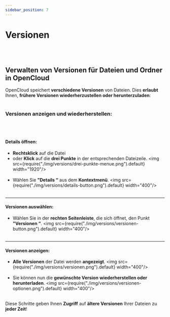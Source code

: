 ```yaml
---
sidebar_position: 7
---
```


# Versionen
<br/><br/>

## Verwalten von Versionen für Dateien und Ordner in OpenCloud
OpenCloud speichert **verschiedene Versionen** von Dateien. Dies **erlaubt** Ihnen, **frühere Versionen wiederherzustellen oder herunterzuladen**:
<br/><br/>

### Versionen anzeigen und wiederherstellen:
<br/><br/>

#### Details öffnen:
- **Rechtsklick** auf die Datei
- oder **Klick** auf die **drei Punkte** in der entsprechenden Dateizeile.
<img src={require("./img/versions/drei-punkte-menue.png").default} width="1920"/>
<br/><br/>
- Wählen Sie **"Details “** aus dem **Kontextmenü**.
<img src={require("./img/versions/details-button.png").default} width="400"/>
<br/><br/>

---

#### Versionen auswählen:
- Wählen Sie in der **rechten Seitenleiste**, die sich öffnet, den Punkt **"Versionen “**.
<img src={require("./img/versions/versionen-button.png").default} width="400"/>
<br/><br/>

---

#### Versionen anzeigen:
- **Alle Versionen** der Datei werden **angezeigt**.
<img src={require("./img/versions/versionen.png").default} width="400"/>
<br/><br/>
- Sie können nun die **gewünschte Version** **wiederherstellen oder herunterladen**.
<img src={require("./img/versions/versionen-optionen.png").default} width="400"/>
<br/><br/>

Diese Schritte geben Ihnen **Zugriff** auf **ältere Versionen** Ihrer Dateien zu **jeder Zeit**!